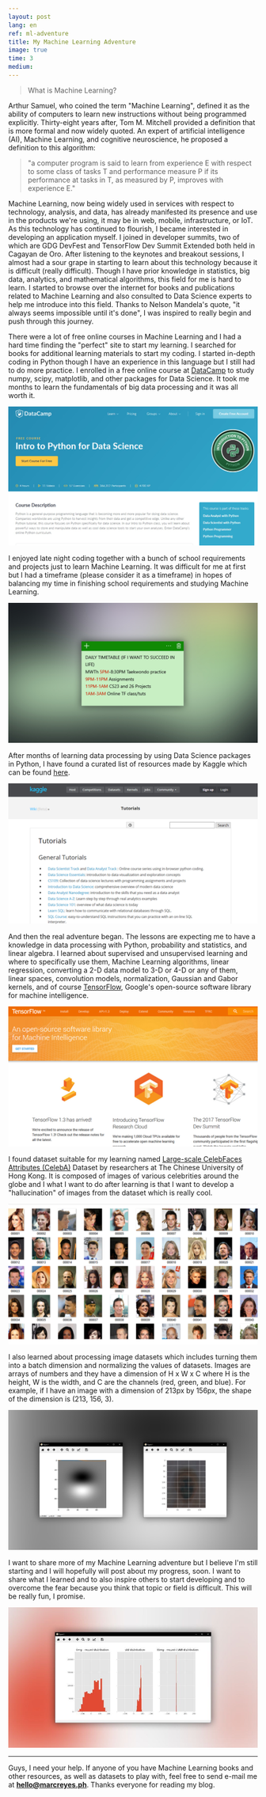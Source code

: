 ```yaml
---
layout: post
lang: en
ref: ml-adventure
title: My Machine Learning Adventure
image: true
time: 3
medium:
---
```


> What is Machine Learning?

Arthur Samuel, who coined the term "Machine Learning", defined it as the ability of computers to learn new instructions without being programmed explicitly. Thirty-eight years after, Tom M. Mitchell provided a definition that is more formal and now widely quoted. An expert of artificial intelligence (AI), Machine Learning, and cognitive neuroscience, he proposed a definition to this algorithm: 

> "a computer program is said to learn from experience E with respect to some class of tasks T and performance measure P if its performance at tasks in T, as measured by P, improves with experience E." 

Machine Learning, now being widely used in services with respect to technology, analysis, and data, has already manifested its presence and use in the products we're using, it may be in web, mobile, infrastructure, or IoT. As this technology has continued to flourish, I became interested in developing an application myself. I joined in developer summits, two of which are GDG DevFest and TensorFlow Dev Summit Extended both held in Cagayan de Oro. After listening to the keynotes and breakout sessions, I almost had a sour grape in starting to learn about this technology because it is difficult (really difficult). Though I have prior knowledge in statistics, big data, analytics, and mathematical algorithms, this field for me is hard to learn. I started to browse over the internet for books and publications related to Machine Learning and also consulted to Data Science experts to help me introduce into this field. Thanks to Nelson Mandela's quote, "it always seems impossible until it's done", I was inspired to really begin and push through this journey.

There were a lot of free online courses in Machine Learning and I had a hard time finding the "perfect" site to start my learning. I searched for books for additional learning materials to start my coding. I started in-depth coding in Python though I have an experience in this language but I still had to do more practice. I enrolled in a free online course at [DataCamp](https://www.datacamp.com/courses/intro-to-python-for-data-science) to study numpy, scipy, matplotlib, and other packages for Data Science. It took me months to learn the fundamentals of big data processing and it was all worth it. 

![DataCamp](/assets/images/posts/body/mlad-datacamp.jpg "DataCamp")

I enjoyed late night coding together with a bunch of school requirements and projects just to learn Machine Learning. It was difficult for me at first but I had a timeframe (please consider it as a timeframe) in hopes of balancing my time in finishing school requirements and studying Machine Learning. 

![My Machine Learning Study Frame](/assets/images/posts/body/mlad-notes.jpg "My Machine Learning Study Frame")

After months of learning data processing by using Data Science packages in Python, I have found a curated list of resources made by Kaggle which can be found [here](https://www.kaggle.com/wiki/Tutorials). 

![Kaggle](/assets/images/posts/body/mlad-kaggle.jpg "Kaggle")

And then the real adventure began. The lessons are expecting me to have a knowledge in data processing with Python, probability and statistics, and linear algebra. I learned about supervised and unsupervised learning and where to specifically use them, Machine Learning algorithms, linear regression, converting a 2-D data model to 3-D or 4-D or any of them, linear spaces, convolution models, normalization, Gaussian and Gabor kernels, and of course [TensorFlow](https://www.tensorflow.org/), Google's open-source software library for machine intelligence. 

![TensorFlow](/assets/images/posts/body/mlad-tensorflow.jpg "TensorFlow")

I found dataset suitable for my learning named [Large-scale CelebFaces Attributes (CelebA)](http://mmlab.ie.cuhk.edu.hk/projects/CelebA.html) Dataset by researchers at The Chinese University of Hong Kong. It is composed of images of various celebrities around the globe and I what I want to do after learning is that I want to develop a "hallucination" of images from the dataset which is really cool. 

![Large-scale CelebFaces Attributes (CelebA) Dataset](/assets/images/posts/body/mlad-dataset.jpg "Large-scale CelebFaces Attributes (CelebA)")

I also learned about processing image datasets which includes turning them into a batch dimension and normalizing the values of datasets. Images are arrays of numbers and they have a dimension of H x W x C where H is the height, W is the width, and C are the channels (red, green, and blue). For example, if I have an image with a dimension of 213px by 156px, the shape of the dimension is (213, 156, 3). 

![Gabor Kernel](/assets/images/posts/body/mlad-gabor.jpg "Gabor Kernel")

I want to share more of my Machine Learning adventure but I believe I'm still starting and I will hopefully will post about my progress, soon. I want to share what I learned and to also inspire others to start developing and to overcome the fear because you think that topic or field is difficult. This will be really fun, I promise. 

![Image Normalization](/assets/images/posts/body/mlad-normalization.jpg "Image Normalization")

---

Guys, I need your help. If anyone of you have Machine Learning books and other resources, as well as datasets to play with, feel free to send e-mail me at **[hello@marcreyes.ph](mailto:hello@marcreyes.ph)**. Thanks everyone for reading my blog.
